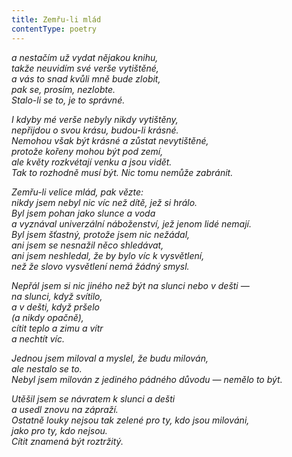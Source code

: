 ```yaml
---
title: Zemřu-li mlád
contentType: poetry
---
```


<section>

_a nestačím už vydat nějakou knihu,  
takže neuvidím své verše vytištěné,  
a vás to snad kvůli mně bude zlobit,  
pak se, prosím, nezlobte.  
Stalo-li se to, je to správné._

</section>

<section>

_I kdyby mé verše nebyly nikdy vytištěny,  
nepřijdou o svou krásu, budou-li krásné.  
Nemohou však být krásné a zůstat nevytištěné,  
protože kořeny mohou být pod zemí,  
ale květy rozkvétají venku a jsou vidět.  
Tak to rozhodně musí být. Nic tomu nemůže zabránit._

</section>

<section>

_Zemřu-li velice mlád, pak vězte:  
nikdy jsem nebyl nic víc než dítě, jež si hrálo.  
Byl jsem pohan jako slunce a voda  
a vyznával univerzální náboženství, jež jenom lidé nemají.  
Byl jsem šťastný, protože jsem nic nežádal,  
ani jsem se nesnažil něco shledávat,  
ani jsem neshledal, že by bylo víc k vysvětlení,  
než že slovo vysvětlení nemá žádný smysl._

</section>

<section>

_Nepřál jsem si nic jiného než být na slunci nebo v dešti —  
na slunci, když svítilo,  
a v dešti, když pršelo  
(a nikdy opačně),  
cítit teplo a zimu a vítr  
a nechtít víc._

</section>

<section>

_Jednou jsem miloval a myslel, že budu milován,  
ale nestalo se to.  
Nebyl jsem milován z jediného pádného důvodu — nemělo to být._

</section>

<section>

_Utěšil jsem se návratem k slunci a dešti  
a usedl znovu na zápraží.  
Ostatně louky nejsou tak zelené pro ty, kdo jsou milováni,  
jako pro ty, kdo nejsou.  
Cítit znamená být roztržitý._

</section>
